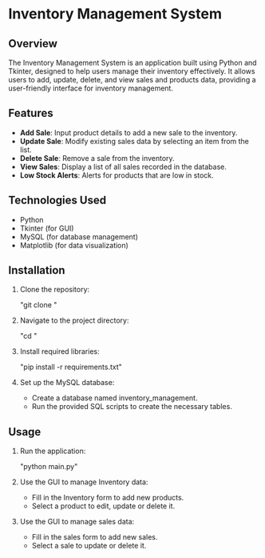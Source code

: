 # Inventory Management System

## Overview
The Inventory Management System is an application built using Python and Tkinter, designed to help users manage their inventory effectively. It allows users to add, update, delete, and view sales and products data, providing a user-friendly interface for inventory management.

## Features
- **Add Sale**: Input product details to add a new sale to the inventory.
- **Update Sale**: Modify existing sales data by selecting an item from the list.
- **Delete Sale**: Remove a sale from the inventory.
- **View Sales**: Display a list of all sales recorded in the database.
- **Low Stock Alerts**: Alerts for products that are low in stock.

## Technologies Used
- Python
- Tkinter (for GUI)
- MySQL (for database management)
- Matplotlib (for data visualization)

## Installation
1. Clone the repository:

   
    "git clone <repository-url>"
3. Navigate to the project directory:

   
    "cd <project-directory>"
5. Install required libraries:

   
    "pip install -r requirements.txt"
7. Set up the MySQL database:
    * Create a database named inventory_management.
    * Run the provided SQL scripts to create the necessary tables.

## Usage
1. Run the application:

   
    "python main.py"
3. Use the GUI to manage Inventory data:
    * Fill in the Inventory form to add new products.
    * Select a product to edit, update or delete it.
4. Use the GUI to manage sales data:
    * Fill in the sales form to add new sales.
    * Select a sale to update or delete it.
